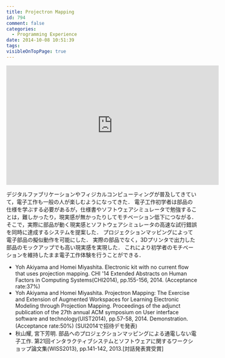 ```yaml
---
title: Projectron Mapping
id: 794
comment: false
categories:
  - Programming Experience
date: 2014-10-08 10:51:39
tags:
visibleOnTopPage: true
---
```



<iframe width="560" height="315" src="https://www.youtube.com/embed/N3dJ4XRDF1I" frameborder="0" allowfullscreen></iframe>



デジタルファブリケーションやフィジカルコンピューティングが普及してきていて，電子工作も一般の人が楽しむようになってきた．
電子工作初学者は部品の仕様を学ぶする必要があるが，仕様書やソフトウェアシミュレータで勉強することは，難しかったり，現実感が無かったりしてモチベーション低下につながる．
そこで，実際に部品が動く現実感とソフトウェアシミュレータの高速な試行錯誤を同時に達成するシステムを提案した．
プロジェクションマッピングによって電子部品の擬似動作を可能にした．
実際の部品でなく，3Dプリンタで出力した部品のモックアップでも高い現実感を実現した．
これにより初学者のモチベーションを維持したまま電子工作体験を行うことができる．

*   Yoh Akiyama and Homei Miyashita. Electronic kit with no current flow that uses projection mapping. CHI '14 Extended Abstracts on Human Factors in Computing Systems(CHI2014), pp.155-156, 2014\. (Acceptance rate:37%)
*   Yoh Akiyama and Homei Miyashita. Projectron Mapping: The Exercise and Extension of Augmented Workspaces for Learning Electronic Modeling through Projection Mapping. Proceedings of the adjunct publication of the 27th annual ACM symposium on User interface software and technology(UIST2014), pp.57-58, 2014\. Demonstration. (Acceptance rate:50%) (SUI2014で招待デモ発表)
*   秋山耀, 宮下芳明. 部品へのプロジェクションマッピングによる通電しない電子工作. 第21回インタラクティブシステムとソフトウェアに関するワークショップ論文集(WISS2013), pp.141-142, 2013.[対話発表賞受賞]
